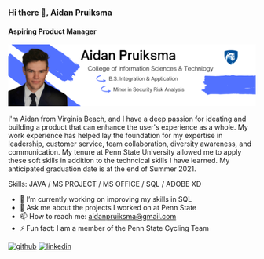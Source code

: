 ### Hi there 👋, Aidan Pruiksma
#### Aspiring Product Manager
![Aspiring Product Manager](https://github.com/aidanpruiksma/aidanpruiksma/blob/main/Portfolio%20Banner%20Github.png?raw=true)

I'm Aidan from Virginia Beach, and I have a deep passion for ideating and building a product that can enhance the user's experience as a whole.  My work experience has helped lay the foundation for my expertise in leadership, customer service, team collaboration, diversity awareness, and communication.  My tenure at Penn State University allowed me to apply these soft skills in addition to the techncical skills I have learned.  My anticipated graduation date is at the end of Summer 2021.


Skills: JAVA / MS PROJECT / MS OFFICE / SQL / ADOBE XD

- 🔭 I’m currently working on improving my skills in SQL 
- 💬 Ask me about the projects I worked on at Penn State 
- 📫 How to reach me: aidanpruiksma@gmail.com 
- ⚡ Fun fact: I am a member of the Penn State Cycling Team  


[<img src='https://cdn.jsdelivr.net/npm/simple-icons@3.0.1/icons/github.svg' alt='github' height='40'>](https://github.com/aidanpruiksma)  [<img src='https://cdn.jsdelivr.net/npm/simple-icons@3.0.1/icons/linkedin.svg' alt='linkedin' height='40'>](https://www.linkedin.com/in/https://www.linkedin.com/in/aidan-pruiksma-307794163//)  


